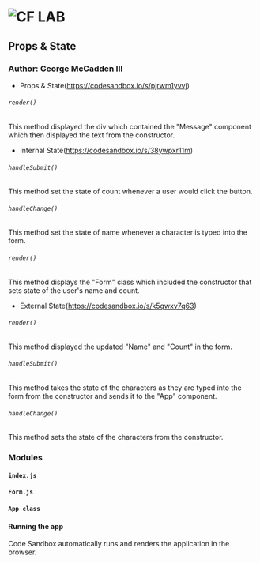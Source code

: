 ![CF](http://i.imgur.com/7v5ASc8.png) LAB
=================================================

## Props & State

### Author: George McCadden III

* Props & State(https://codesandbox.io/s/pjrwm1yvvj)

###### `render()`
This method displayed the div which contained the "Message" component which then displayed the text from the constructor.

* Internal State(https://codesandbox.io/s/38ywpxr11m)

###### `handleSubmit()`
This method set the state of count whenever a user would click the button.

###### `handleChange()`
This method set the state of name whenever a character is typed into the form.

###### `render()`
This method displays the "Form" class which included the constructor that sets state of the user's name and count.

* External State(https://codesandbox.io/s/k5qwxv7q63)

###### `render()`
This method displayed the updated "Name" and "Count" in the form.

###### `handleSubmit()`
This method takes the state of the characters as they are typed into the form from the constructor and sends it to the "App" component.

###### `handleChange()`
This method sets the state of the characters from the constructor.

### Modules
#### `index.js`
#### `Form.js`
#### `App class`

#### Running the app
Code Sandbox automatically runs and renders the application in the browser.
